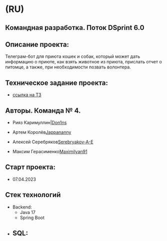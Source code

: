 # (RU)
## Командная разработка. Поток DSprint 6.0


## Описание проекта:

Телеграм-бот для приюта кошек и собак, который может дать информацию о приюте, как взять животное из приюта, прислать отчет о питомце, а также, при необходимости позвать волонтера.


## Техническое задание проекта:

- [ссылка на ТЗ](https://skyengpublic.notion.site/47bcac1b049f4af6b351e2ab5d05afb4)


## Авторы. Команда № 4.

- Рияз Каримуллин|[Don1ns](https://github.com/Don1ns)

- Артем Королёв[Jappananny](https://github.com/Jappananny)

- Алексей Серебряков[Serebryakov-A-E](https://github.com/Serebryakov-A-E)

- Максим Герасименко[Maximilyan91](https://github.com/Maximilyan91)


## Старт проекта: 

- 07.04.2023


## Стек технологий

* Backend:
  - Java 17
  - Spring Boot
* SQL:
  -

